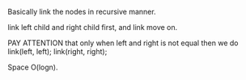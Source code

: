 
Basically link the nodes in recursive manner.  

link left child and right child first, and link move on.   

PAY ATTENTION that only when left and right is not equal then we do 
link(left, left); 
link(right, right);

Space O(logn).     



